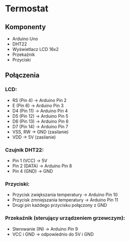 # Termostat

## Komponenty
* Arduino Uno
* DHT22
* Wyświetlacz LCD 16x2
* Przekaźnik
* Przyciski

## Połączenia

### LCD:
- RS (Pin 4) → Arduino Pin 2
- E (Pin 6) → Arduino Pin 3
- D4 (Pin 11) → Arduino Pin 4
- D5 (Pin 12) → Arduino Pin 5
- D6 (Pin 13) → Arduino Pin 6
- D7 (Pin 14) → Arduino Pin 7
- VSS, RW → GND (zasilanie)
- VDD → 5V (zasilanie)

### Czujnik DHT22:
- Pin 1 (VCC) → 5V
- Pin 2 (DATA) → Arduino Pin 8
- Pin 4 (GND) → GND

### Przyciski:
- Przycisk zwiększania temperatury → Arduino Pin 10
- Przycisk zmniejszania temperatury → Arduino Pin 11
- Drugi pin każdego przycisku połączony z GND

### Przekaźnik (sterujący urządzeniem grzewczym):
- Sterowanie (IN) → Arduino Pin 9
- VCC i GND → odpowiednio do 5V i GND
